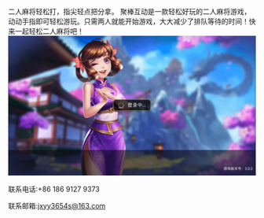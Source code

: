 二人麻将轻松打，指尖轻点把分拿。
聚棒互动是一款轻松好玩的二人麻将游戏，动动手指即可轻松游玩。只需两人就能开始游戏，大大减少了排队等待的时间！快来一起轻松二人麻将吧！
![](0x0ss.png)

联系电话:+86 186 9127 9373

联系邮箱:jxyy3654s@163.com